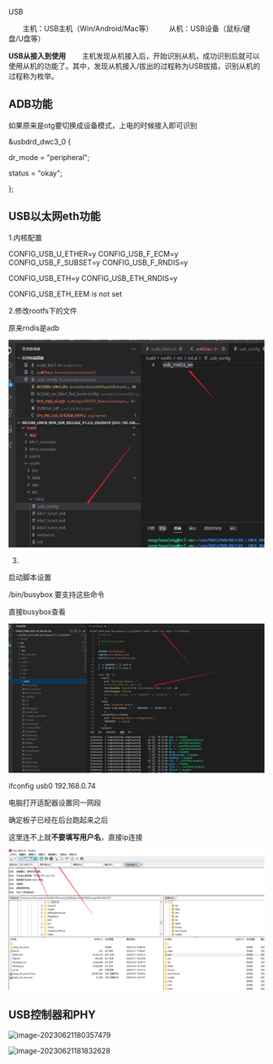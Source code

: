 USB

    主机：USB主机（Win/Android/Mac等）
    从机：USB设备（鼠标/键盘/U盘等）

**USB从接入到使用**
    主机发现从机接入后，开始识别从机，成功识别后就可以使用从机的功能了。其中，发现从机接入/拔出的过程称为USB拔插，识别从机的过程称为枚举。













## ADB功能

如果原来是otg要切换成设备模式，上电的时候接入即可识别

&usbdrd_dwc3_0 {

 dr_mode = "peripheral";

 status = "okay";

};



## USB以太网eth功能

1.内核配置

CONFIG_USB_U_ETHER=y
CONFIG_USB_F_ECM=y
CONFIG_USB_F_SUBSET=y
CONFIG_USB_F_RNDIS=y

CONFIG_USB_ETH=y
CONFIG_USB_ETH_RNDIS=y

CONFIG_USB_ETH_EEM is not set



2.修改rootfs下的文件

原来rndis是adb

![image-20230616100803324](image/USB.assets/image-20230616100803324.png)

3.

启动脚本设置

/bin/busybox 要支持这些命令

直接busybox查看



![image-20230704175428912](image/USB.assets/image-20230704175428912.png)

ifconfig usb0 192.168.0.74

电脑打开适配器设置同一网段

确定板子已经在后台跑起来之后

这里连不上就**不要填写用户名**，直接ip连接

![image-20230704175503543](image/USB.assets/image-20230704175503543.png)





## USB控制器和PHY

![image-20230621180357479](C:\Users\scl\AppData\Roaming\Typora\typora-user-images\image-20230621180357479.png)





![image-20230621181832628](C:\Users\scl\AppData\Roaming\Typora\typora-user-images\image-20230621181832628.png)